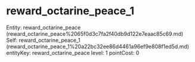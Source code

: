 # reward_octarine_peace_1

Entity: reward_octarine_peace (reward_octarine_peace%2065f0d3c7fa2f40db9d122e7eaac85c69.md)
Self: reward_octarine_peace_1 (reward_octarine_peace_1%20a22bc32ee86d4461a96ef9e808f1ed5d.md)
entityKey: reward_octarine_peace
level: 1
pointCost: 0